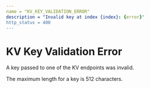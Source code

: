 ```yaml
---
name = "KV_KEY_VALIDATION_ERROR"
description = "Invalid key at index {index}: {error}"
http_status = 400
---
```


# KV Key Validation Error

A key passed to one of the KV endpoints was invalid.

The maximum length for a key is 512 characters.
